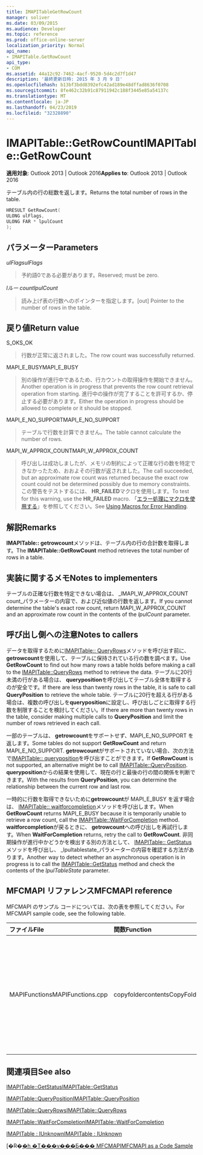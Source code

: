 ```yaml
---
title: IMAPITableGetRowCount
manager: soliver
ms.date: 03/09/2015
ms.audience: Developer
ms.topic: reference
ms.prod: office-online-server
localization_priority: Normal
api_name:
- IMAPITable.GetRowCount
api_type:
- COM
ms.assetid: 44a12c92-7462-4acf-9520-5d4c2d7f1d47
description: '最終更新日時: 2015 年 3 月 9 日'
ms.openlocfilehash: b13bf3bdd8392efc42ad189e48dffad8636f0708
ms.sourcegitcommit: 8fe462c32b91c87911942c188f3445e85a54137c
ms.translationtype: MT
ms.contentlocale: ja-JP
ms.lasthandoff: 04/23/2019
ms.locfileid: "32328890"
---
```

# <a name="imapitablegetrowcount"></a><span data-ttu-id="99f17-103">IMAPITable::GetRowCount</span><span class="sxs-lookup"><span data-stu-id="99f17-103">IMAPITable::GetRowCount</span></span>

  
  
<span data-ttu-id="99f17-104">**適用対象**: Outlook 2013 | Outlook 2016</span><span class="sxs-lookup"><span data-stu-id="99f17-104">**Applies to**: Outlook 2013 | Outlook 2016</span></span> 
  
<span data-ttu-id="99f17-105">テーブル内の行の総数を返します。</span><span class="sxs-lookup"><span data-stu-id="99f17-105">Returns the total number of rows in the table.</span></span> 
  
```cpp
HRESULT GetRowCount(
ULONG ulFlags,
ULONG FAR * lpulCount
);
```

## <a name="parameters"></a><span data-ttu-id="99f17-106">パラメーター</span><span class="sxs-lookup"><span data-stu-id="99f17-106">Parameters</span></span>

 <span data-ttu-id="99f17-107">_ulFlags_</span><span class="sxs-lookup"><span data-stu-id="99f17-107">_ulFlags_</span></span>
  
> <span data-ttu-id="99f17-108">予約語0である必要があります。</span><span class="sxs-lookup"><span data-stu-id="99f17-108">Reserved; must be zero.</span></span>
    
 <span data-ttu-id="99f17-109">_lルー count_</span><span class="sxs-lookup"><span data-stu-id="99f17-109">_lpulCount_</span></span>
  
> <span data-ttu-id="99f17-110">読み上げ表の行数へのポインターを指定します。</span><span class="sxs-lookup"><span data-stu-id="99f17-110">[out] Pointer to the number of rows in the table.</span></span>
    
## <a name="return-value"></a><span data-ttu-id="99f17-111">戻り値</span><span class="sxs-lookup"><span data-stu-id="99f17-111">Return value</span></span>

<span data-ttu-id="99f17-112">S_OK</span><span class="sxs-lookup"><span data-stu-id="99f17-112">S_OK</span></span> 
  
> <span data-ttu-id="99f17-113">行数が正常に返されました。</span><span class="sxs-lookup"><span data-stu-id="99f17-113">The row count was successfully returned.</span></span>
    
<span data-ttu-id="99f17-114">MAPI_E_BUSY</span><span class="sxs-lookup"><span data-stu-id="99f17-114">MAPI_E_BUSY</span></span> 
  
> <span data-ttu-id="99f17-115">別の操作が進行中であるため、行カウントの取得操作を開始できません。</span><span class="sxs-lookup"><span data-stu-id="99f17-115">Another operation is in progress that prevents the row count retrieval operation from starting.</span></span> <span data-ttu-id="99f17-116">進行中の操作が完了することを許可するか、停止する必要があります。</span><span class="sxs-lookup"><span data-stu-id="99f17-116">Either the operation in progress should be allowed to complete or it should be stopped.</span></span>
    
<span data-ttu-id="99f17-117">MAPI_E_NO_SUPPORT</span><span class="sxs-lookup"><span data-stu-id="99f17-117">MAPI_E_NO_SUPPORT</span></span> 
  
> <span data-ttu-id="99f17-118">テーブルで行数を計算できません。</span><span class="sxs-lookup"><span data-stu-id="99f17-118">The table cannot calculate the number of rows.</span></span>
    
<span data-ttu-id="99f17-119">MAPI_W_APPROX_COUNT</span><span class="sxs-lookup"><span data-stu-id="99f17-119">MAPI_W_APPROX_COUNT</span></span> 
  
> <span data-ttu-id="99f17-120">呼び出しは成功しましたが、メモリの制約によって正確な行の数を特定できなかったため、おおよその行数が返されました。</span><span class="sxs-lookup"><span data-stu-id="99f17-120">The call succeeded, but an approximate row count was returned because the exact row count could not be determined possibly due to memory constraints.</span></span> <span data-ttu-id="99f17-121">この警告をテストするには、 **HR_FAILED**マクロを使用します。</span><span class="sxs-lookup"><span data-stu-id="99f17-121">To test for this warning, use the **HR_FAILED** macro.</span></span> <span data-ttu-id="99f17-122">「[エラー処理にマクロを使用する](using-macros-for-error-handling.md)」を参照してください。</span><span class="sxs-lookup"><span data-stu-id="99f17-122">See [Using Macros for Error Handling](using-macros-for-error-handling.md).</span></span>
    
## <a name="remarks"></a><span data-ttu-id="99f17-123">解説</span><span class="sxs-lookup"><span data-stu-id="99f17-123">Remarks</span></span>

<span data-ttu-id="99f17-124">**IMAPITable:: getrowcount**メソッドは、テーブル内の行の合計数を取得します。</span><span class="sxs-lookup"><span data-stu-id="99f17-124">The **IMAPITable::GetRowCount** method retrieves the total number of rows in a table.</span></span> 
  
## <a name="notes-to-implementers"></a><span data-ttu-id="99f17-125">実装に関するメモ</span><span class="sxs-lookup"><span data-stu-id="99f17-125">Notes to implementers</span></span>

<span data-ttu-id="99f17-126">テーブルの正確な行数を特定できない場合は、 _lMAPI_W_APPROX_COUNT count_パラメーターの内容で、および近似値の行数を返します。</span><span class="sxs-lookup"><span data-stu-id="99f17-126">If you cannot determine the table's exact row count, return MAPI_W_APPROX_COUNT and an approximate row count in the contents of the  _lpulCount_ parameter.</span></span> 
  
## <a name="notes-to-callers"></a><span data-ttu-id="99f17-127">呼び出し側への注意</span><span class="sxs-lookup"><span data-stu-id="99f17-127">Notes to callers</span></span>

<span data-ttu-id="99f17-128">データを取得するために[IMAPITable:: QueryRows](imapitable-queryrows.md)メソッドを呼び出す前に、 **getrowcount**を使用して、テーブルに保持されている行の数を調べます。</span><span class="sxs-lookup"><span data-stu-id="99f17-128">Use **GetRowCount** to find out how many rows a table holds before making a call to the [IMAPITable::QueryRows](imapitable-queryrows.md) method to retrieve the data.</span></span> <span data-ttu-id="99f17-129">テーブルに20行未満の行がある場合は、 **queryposition**を呼び出してテーブル全体を取得するのが安全です。</span><span class="sxs-lookup"><span data-stu-id="99f17-129">If there are less than twenty rows in the table, it is safe to call **QueryPosition** to retrieve the whole table.</span></span> <span data-ttu-id="99f17-130">テーブルに20行を超える行がある場合は、複数の呼び出しを**queryposition**に設定し、呼び出しごとに取得する行数を制限することを検討してください。</span><span class="sxs-lookup"><span data-stu-id="99f17-130">If there are more than twenty rows in the table, consider making multiple calls to **QueryPosition** and limit the number of rows retrieved in each call.</span></span> 
  
<span data-ttu-id="99f17-131">一部のテーブルは、 **getrowcount**をサポートせず、MAPI_E_NO_SUPPORT を返します。</span><span class="sxs-lookup"><span data-stu-id="99f17-131">Some tables do not support **GetRowCount** and return MAPI_E_NO_SUPPORT.</span></span> <span data-ttu-id="99f17-132">**getrowcount**がサポートされていない場合、次の方法で[IMAPITable:: queryposition](imapitable-queryposition.md)を呼び出すことができます。</span><span class="sxs-lookup"><span data-stu-id="99f17-132">If **GetRowCount** is not supported, an alternative might be to call [IMAPITable::QueryPosition](imapitable-queryposition.md).</span></span> <span data-ttu-id="99f17-133">**queryposition**からの結果を使用して、現在の行と最後の行の間の関係を判断できます。</span><span class="sxs-lookup"><span data-stu-id="99f17-133">With the results from **QueryPosition**, you can determine the relationship between the current row and last row.</span></span> 
  
<span data-ttu-id="99f17-134">一時的に行数を取得できないために**getrowcount**が MAPI_E_BUSY を返す場合は、 [IMAPITable:: waitforcompletion](imapitable-waitforcompletion.md)メソッドを呼び出します。</span><span class="sxs-lookup"><span data-stu-id="99f17-134">When **GetRowCount** returns MAPI_E_BUSY because it is temporarily unable to retrieve a row count, call the [IMAPITable::WaitForCompletion](imapitable-waitforcompletion.md) method.</span></span> <span data-ttu-id="99f17-135">**waitforcompletion**が戻るときに、 **getrowcount**への呼び出しを再試行します。</span><span class="sxs-lookup"><span data-stu-id="99f17-135">When **WaitForCompletion** returns, retry the call to **GetRowCount**.</span></span> <span data-ttu-id="99f17-136">非同期操作が進行中かどうかを検出する別の方法として、 [IMAPITable:: GetStatus](imapitable-getstatus.md)メソッドを呼び出し、 _lpultablestate_パラメーターの内容を確認する方法があります。</span><span class="sxs-lookup"><span data-stu-id="99f17-136">Another way to detect whether an asynchronous operation is in progress is to call the [IMAPITable::GetStatus](imapitable-getstatus.md) method and check the contents of the  _lpulTableState_ parameter.</span></span> 
  
## <a name="mfcmapi-reference"></a><span data-ttu-id="99f17-137">MFCMAPI リファレンス</span><span class="sxs-lookup"><span data-stu-id="99f17-137">MFCMAPI reference</span></span>

<span data-ttu-id="99f17-138">MFCMAPI のサンプル コードについては、次の表を参照してください。</span><span class="sxs-lookup"><span data-stu-id="99f17-138">For MFCMAPI sample code, see the following table.</span></span>
  
|<span data-ttu-id="99f17-139">**ファイル**</span><span class="sxs-lookup"><span data-stu-id="99f17-139">**File**</span></span>|<span data-ttu-id="99f17-140">**関数**</span><span class="sxs-lookup"><span data-stu-id="99f17-140">**Function**</span></span>|<span data-ttu-id="99f17-141">**コメント**</span><span class="sxs-lookup"><span data-stu-id="99f17-141">**Comment**</span></span>|
|:-----|:-----|:-----|
|<span data-ttu-id="99f17-142">MAPIFunctions</span><span class="sxs-lookup"><span data-stu-id="99f17-142">MAPIFunctions.cpp</span></span>  <br/> |<span data-ttu-id="99f17-143">copyfoldercontents</span><span class="sxs-lookup"><span data-stu-id="99f17-143">CopyFolderContents</span></span>  <br/> |<span data-ttu-id="99f17-144">mfcmapi は、 **IMAPITable:: getrowcount**メソッドを使用して、ソーステーブルにある行数を調べて、コピーを実行するためのメモリを割り当てることができるようにします。</span><span class="sxs-lookup"><span data-stu-id="99f17-144">MFCMAPI uses the **IMAPITable::GetRowCount** method to determine how many rows are in the source table so memory can be allocated to perform the copy.</span></span>  <br/> |
   
## <a name="see-also"></a><span data-ttu-id="99f17-145">関連項目</span><span class="sxs-lookup"><span data-stu-id="99f17-145">See also</span></span>



[<span data-ttu-id="99f17-146">IMAPITable::GetStatus</span><span class="sxs-lookup"><span data-stu-id="99f17-146">IMAPITable::GetStatus</span></span>](imapitable-getstatus.md)
  
[<span data-ttu-id="99f17-147">IMAPITable::QueryPosition</span><span class="sxs-lookup"><span data-stu-id="99f17-147">IMAPITable::QueryPosition</span></span>](imapitable-queryposition.md)
  
[<span data-ttu-id="99f17-148">IMAPITable::QueryRows</span><span class="sxs-lookup"><span data-stu-id="99f17-148">IMAPITable::QueryRows</span></span>](imapitable-queryrows.md)
  
[<span data-ttu-id="99f17-149">IMAPITable::WaitForCompletion</span><span class="sxs-lookup"><span data-stu-id="99f17-149">IMAPITable::WaitForCompletion</span></span>](imapitable-waitforcompletion.md)
  
[<span data-ttu-id="99f17-150">IMAPITable : IUnknown</span><span class="sxs-lookup"><span data-stu-id="99f17-150">IMAPITable : IUnknown</span></span>](imapitableiunknown.md)


<span data-ttu-id="99f17-151">[�R�[�h �T���v���Ƃ��� MFCMAPI](mfcmapi-as-a-code-sample.md)</span><span class="sxs-lookup"><span data-stu-id="99f17-151">[MFCMAPI as a Code Sample](mfcmapi-as-a-code-sample.md)</span></span>

